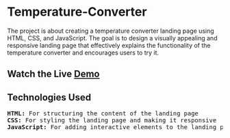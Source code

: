 # Temperature-Converter
The project is about creating a temperature converter landing page using HTML, CSS, and JavaScript. The goal is to design a visually appealing and responsive landing page that effectively explains the functionality of the temperature converter and encourages users to try it.

## Watch the Live [Demo](https://nikhils045.github.io/Temperature-Converter/)

## Technologies Used
<pre>
<b>HTML:</b> For structuring the content of the landing page
<b>CSS:</b> For styling the landing page and making it responsive
<b>JavaScript:</b> For adding interactive elements to the landing page and implementing the temperature conversion functionality
</pre>
